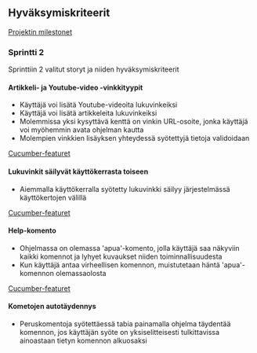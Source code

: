 ## Hyväksymiskriteerit

[Projektin milestonet](https://github.com/Ohjelmistotuotanto-DoD/vinkr/milestones)

### Sprintti 2

Sprinttiin 2 valitut storyt ja niiden hyväksymiskriteerit

#### Artikkeli- ja Youtube-video -vinkkityypit

* Käyttäjä voi lisätä Youtube-videoita lukuvinkeiksi
* Käyttäjä voi lisätä artikkeleita lukuvinkeiksi
* Molemmissa yksi kysyttävä kenttä on vinkin URL-osoite, jonka käyttäjä voi myöhemmin avata ohjelman kautta
* Molempien vinkkien lisäyksen yhteydessä syötettyjä tietoja validoidaan

[Cucumber-featuret](https://github.com/Ohjelmistotuotanto-DoD/vinkr/blob/master/src/test/resources/vinkr/lisaa_artikkeli_ja_yb.feature)

#### Lukuvinkit säilyvät käyttökerrasta toiseen

* Aiemmalla käyttökerralla syötetty lukuvinkki säilyy järjestelmässä käyttökertojen välillä

[Cucumber-featuret](https://github.com/Ohjelmistotuotanto-DoD/vinkr/blob/master/src/test/resources/vinkr/help_komento.feature)

#### Help-komento

* Ohjelmassa on olemassa 'apua'-komento, jolla käyttäjä saa näkyviin kaikki komennot ja lyhyet kuvaukset niiden toiminnallisuudesta
* Kun käyttäjä antaa virheellisen komennon, muistutetaan häntä 'apua'-komennon olemassaolosta

[Cucumber-featuret](https://github.com/Ohjelmistotuotanto-DoD/vinkr/blob/master/src/test/resources/vinkr/help_komento.feature)

#### Kometojen autotäydennys

* Peruskomentoja syötettäessä tabia painamalla ohjelma täydentää komennon, jos käyttäjän syöte on yksiselitteisesti tulkittavissa ainoastaan tietyn komennon alkuosaksi
